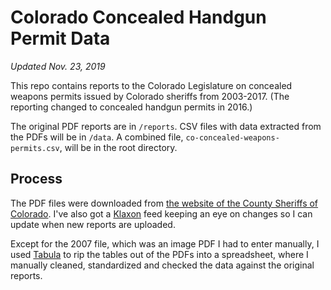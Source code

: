 # Colorado Concealed Handgun Permit Data

_Updated Nov. 23, 2019_

This repo contains reports to the Colorado Legislature on concealed weapons permits issued by Colorado sheriffs from 2003-2017. (The reporting changed to concealed handgun permits in 2016.)

The original PDF reports are in `/reports`. CSV files with data extracted from the PDFs will be in `/data`. A combined file, `co-concealed-weapons-permits.csv`, will be in the root directory.

## Process

The PDF files were downloaded from [the website of the County Sheriffs of Colorado](https://coloradosheriffs.org/resources/chp-reports/). I've also got a [Klaxon](https://github.com/themarshallproject/klaxon) feed keeping an eye on changes so I can update when new reports are uploaded.

Except for the 2007 file, which was an image PDF I had to enter manually, I used [Tabula](http://tabula.technology/) to rip the tables out of the PDFs into a spreadsheet, where I manually cleaned, standardized and checked the data against the original reports.
